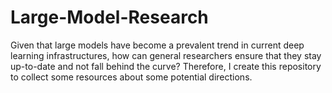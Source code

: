 # Large-Model-Research
Given that large models have become a prevalent trend in current deep learning infrastructures, how can general researchers ensure that they stay up-to-date and not fall behind the curve? Therefore, I create this repository to collect some resources about some potential directions.
